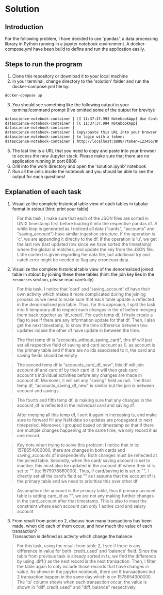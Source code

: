 # Solution

## Introduction

For the following problem, I have decided to use 'pandas', a data processing library in Python running in a jupyter notebook environment. A docker-compose.yml have been build to define and run the application easily.

## Steps to run the program
1. Clone this repository or download it to your local machine
2. In your terminal, change directory to the 'solution' folder and run the docker-compose.yml file by:
```sh
docker-compose up
```
3. You should see something like the following output in your terminal/command prompt (I’ve omitted some of the output for brevity):
```sh
datascience-notebook-container | [I 11:37:37.993 NotebookApp] Use Control-C to stop this server and shut down all kernels (twice to skip confirmation).
datascience-notebook-container | [C 11:37:37.994 NotebookApp]
datascience-notebook-container |
datascience-notebook-container | Copy/paste this URL into your browser when you connect for the first time,
datascience-notebook-container | to login with a token:
datascience-notebook-container | http://localhost:8888/?token=123456789123456789123456789123456789
```
5. The last line is a URL that you need to copy and paste into your browser to access the new Jupyter stack. Please make sure that there are no application running in port 8888
6. Drill into the work directory and open the 'solution.ipynb' notebook
7. Run all the cells inside the notebook and you should be able to see the output for each questions!

## Explanation of each task

1. Visualize the complete historical table view of each tables in tabular format in stdout (hint: print your table)
> For this task, I make sure that each of the JSON files are sorted in UNIX timestamp first before loading it into the respective pandas df. A while loop is generated as I noticed all data ("cards", "accounts" and "saving_account") have similar ingestion structure. If the operation is 'c', we are appending it directly to the df. If the operation is 'u', we get the last row (last updated row since we have sorted the timestamp) where the global id matches, and update the key from the JSON file. Little context is given regarding the data file, but additional try and catch error might be needed to flag any erroneous data.

2. Visualize the complete historical table view of the denormalized joined table in stdout by joining these three tables (hint: the join key lies in the `resources` section, please read carefully)
> For this task, I notice that 'card' and 'saving_account' df have their own activity which makes it more complicated during the joining process as we need to make sure that each table update is reflected in the denormalised join table. Thus, for this approach, I split the task into 5 temporary df to respect each changes in the df before merging them back together as 'df_result'. For each temp df, I firstly create a flag to see if there are any  information update for that df. Then, I also get the next timestamp, to know the time difference between two updates incase the other df have update in between the time. 

> The first temp df is "accounts_without_saving_card", this df will just set all respective field of saving and card account as 0, as account is the primary table and if there are no ids associated to it, the card and saving fields should be empty

> The second temp df is "accounts_card_df_new", this df will join account df and card df by their card id. It will then grab card account's individual activities before any changes are made in account df. Moreover, it will set any "saving" field as null. The third temp df, "accounts_saving_df_new" is similar but the join is between account and savings.

> The fourth and fifth temp df, is making sure that any changes in the account_df is reflected in the individual card and saving df.

> After merging all this temp df, I sort it again in increasing ts, and make sure to forward fill any NaN data so updates are propagated to next timeperiod. Moreover, I grouped based on timestamp so that if there are multiple changes happening at the same time, we only record it as one record.

> Key note when trying to solve this problem: I notice that in ts: 1578654000000, there are changes in both cards and saving_accounts df independently. Both changes must be reflected at the joined table. Secondly, when the card/ saving account is set to inactive, this must also be updated in the account df where their id is set to "" (ts: 1579078860000). Thus, if card/saving id is set to "", I directly set all the card's field as "" as I assume that the account df is the primary table and we need to prioritise this over other df

> Assumption: the account is the primary table, thus if primary account table is setting card_id as "", we are not any making further changes in the card_account after that timestamp. This is also to meet the constraint where each account can only 1 active card and salary account

3. From result from point no 2, discuss how many transactions has been made, when did each of them occur, and how much the value of each transaction?  
   Transaction is defined as activity which change the balance
> For this task, using the result from table 2, I see if there is any difference in value for both 'credit_used' and 'balance' field. Since the table from previous task is already sorted in ts, we find the difference by using .diff() as the next record is the next transaction. Then, I filter the table again to only include those records that have changes in value. As shown in the jupyter notebook, there are 8 transactions but 2 transaction happen in the same day which is on 1578654000000. The 'ts' column shows when each transaction occur, the value is shown in "diff_credit_used" and "diff_balance" respectively.
